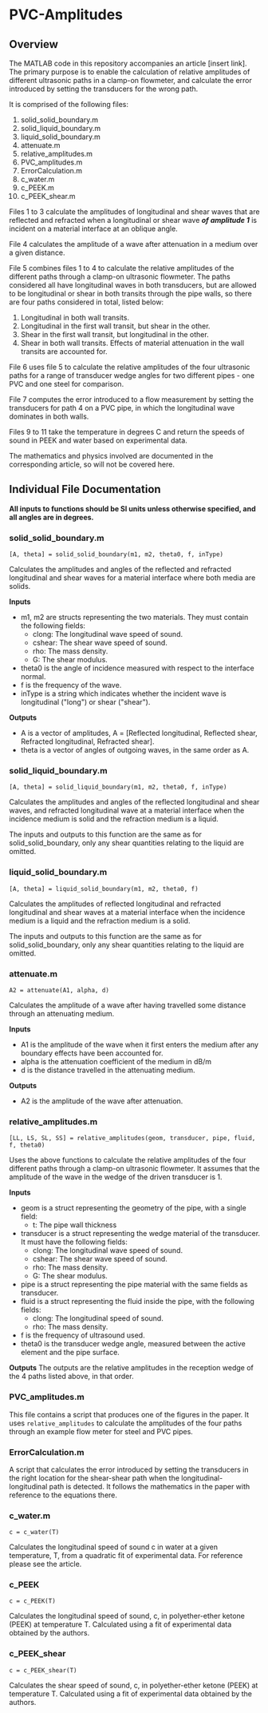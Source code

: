 # PVC-Amplitudes

## Overview

The MATLAB code in this repository accompanies an article [insert link]. The primary purpose is to enable the calculation of relative amplitudes of different ultrasonic paths in a clamp-on flowmeter, and 
calculate the error introduced by setting the transducers for the wrong path.

It is comprised of the following files:
1. solid_solid_boundary.m
2. solid_liquid_boundary.m
3. liquid_solid_boundary.m
4. attenuate.m
5. relative_amplitudes.m
6. PVC_amplitudes.m
7. ErrorCalculation.m
9. c_water.m
10. c_PEEK.m
11. c_PEEK_shear.m

Files 1 to 3 calculate the amplitudes of longitudinal and shear waves that are reflected and refracted when a longitudinal or shear wave ***of amplitude 1*** is incident on a material interface at an oblique angle. 

File 4 calculates the amplitude of a wave after attenuation in a medium over a given distance.

File 5 combines files 1 to 4 to calculate the relative amplitudes of the different paths through a clamp-on ultrasonic flowmeter. The paths considered all have longitudinal waves in both transducers, 
but are allowed to be longitudinal or shear in both transits through the pipe walls, so there are four paths considered in total, listed below:
1. Longitudinal in both wall transits.
2. Longitudinal in the first wall transit, but shear in the other.
3. Shear in the first wall transit, but longitudinal in the other.
4. Shear in both wall transits.
Effects of material attenuation in the wall transits are accounted for.

File 6 uses file 5 to calculate the relative amplitudes of the four ultrasonic paths for a range of transducer wedge angles for two different pipes - one PVC and one steel for comparison.

File 7 computes the error introduced to a flow measurement by setting the transducers for path 4 on a PVC pipe, in which the longitudinal wave dominates in both walls.

Files 9 to 11 take the temperature in degrees C and return the speeds of sound in PEEK and water based on experimental data.

The mathematics and physics involved are documented in the corresponding article, so will not be covered here.

## Individual File Documentation

**All inputs to functions should be SI units unless otherwise specified, and all angles are in degrees.**

### solid_solid_boundary.m

`[A, theta] = solid_solid_boundary(m1, m2, theta0, f, inType)`

Calculates the amplitudes and angles of the reflected and refracted longitudinal and shear waves for a material interface where both media are solids.

**Inputs**
- m1, m2 are structs representing the two materials. They must contain the following fields:
   - clong: The longitudinal wave speed of sound.
   - cshear: The shear wave speed of sound.
   - rho: The mass density.
   - G: The shear modulus.
- theta0 is the angle of incidence measured with respect to the interface normal.
- f is the frequency of the wave.
- inType is a string which indicates whether the incident wave is longitudinal ("long") or shear ("shear").

**Outputs**
- A is a vector of amplitudes, A = [Reflected longitudinal, Reflected shear, Refracted longitudinal, Refracted shear].
- theta is a vector of angles of outgoing waves, in the same order as A.

### solid_liquid_boundary.m

`[A, theta] = solid_liquid_boundary(m1, m2, theta0, f, inType)`

Calculates the amplitudes and angles of the reflected longitudinal and shear waves, and refracted longitudinal wave at a material interface when the incidence medium is solid and the refraction medium is a liquid.

The inputs and outputs to this function are the same as for solid_solid_boundary, only any shear quantities relating to the liquid are omitted.

### liquid_solid_boundary.m

`[A, theta] = liquid_solid_boundary(m1, m2, theta0, f)`

Calculates the amplitudes of reflected longitudinal and refracted longitudinal and shear waves at a material interface when the incidence medium is a liquid and the refraction medium is a solid.

The inputs and outputs to this function are the same as for solid_solid_boundary, only any shear quantities relating to the liquid are omitted.

### attenuate.m

`A2 = attenuate(A1, alpha, d)`

Calculates the amplitude of a wave after having travelled some distance through an attenuating medium.

**Inputs**
- A1 is the amplitude of the wave when it first enters the medium after any boundary effects have been accounted for.
- alpha is the attenuation coefficient of the medium in dB/m
- d is the distance travelled in the attenuating medium.

**Outputs**
- A2 is the amplitude of the wave after attenuation.

### relative_amplitudes.m

`[LL, LS, SL, SS] = relative_amplitudes(geom, transducer, pipe, fluid, f, theta0)`

Uses the above functions to calculate the relative amplitudes of the four different paths through a clamp-on ultrasonic flowmeter. It assumes that the amplitude of the wave in the wedge of the driven transducer is 1.

**Inputs**
- geom is a struct representing the geometry of the pipe, with a single field:
   - t: The pipe wall thickness
- transducer is a struct representing the wedge material of the transducer. It must have the following fields:
   - clong: The longitudinal wave speed of sound.
   - cshear: The shear wave speed of sound.
   - rho: The mass density.
   - G: The shear modulus.
- pipe is a struct representing the pipe material with the same fields as transducer.
- fluid is a struct representing the fluid inside the pipe, with the following fields:
   - clong: The longitudinal speed of sound.
   - rho: The mass density.
- f is the frequency of ultrasound used.
- theta0 is the transducer wedge angle, measured between the active element and the pipe surface.

**Outputs**
The outputs are the relative amplitudes in the reception wedge of the 4 paths listed above, in that order.

### PVC_amplitudes.m

This file contains a script that produces one of the figures in the paper. It uses `relative_amplitudes` to calculate the amplitudes of the four paths through an example flow meter for steel and PVC pipes.

### ErrorCalculation.m

A script that calculates the error introduced by setting the transducers in the right location for the shear-shear path when the longitudinal-longitudinal path is detected. It follows the mathematics in the paper with reference to the equations there.

### c_water.m

`c = c_water(T)`

Calculates the longitudinal speed of sound c in water at a given temperature, T, from a quadratic fit of experimental data. For reference please see the article.

### c_PEEK

`c = c_PEEK(T)`

Calculates the longitudinal speed of sound, c, in polyether-ether ketone (PEEK) at temperature T. Calculated using a fit of experimental data obtained by the authors.

### c_PEEK_shear

`c = c_PEEK_shear(T)`

Calculates the shear speed of sound, c, in polyether-ether ketone (PEEK) at temperature T. Calculated using a fit of experimental data obtained by the authors.
